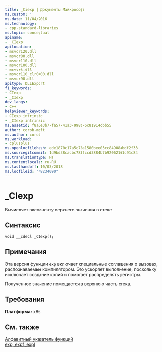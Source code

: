 ```yaml
---
title: _Ciexp | Документы Майкрософт
ms.custom: ''
ms.date: 11/04/2016
ms.technology:
- cpp-standard-libraries
ms.topic: conceptual
apiname:
- _CIexp
apilocation:
- msvcr120.dll
- msvcr80.dll
- msvcr110.dll
- msvcr100.dll
- msvcrt.dll
- msvcr110_clr0400.dll
- msvcr90.dll
apitype: DLLExport
f1_keywords:
- CIexp
- _CIexp
dev_langs:
- C++
helpviewer_keywords:
- CIexp intrinsic
- _CIexp intrinsic
ms.assetid: f8a3e3b7-fa57-41a3-9983-6c81914cbb55
author: corob-msft
ms.author: corob
ms.workload:
- cplusplus
ms.openlocfilehash: ede1870c17a5c78a1580bee03cc84908abdf2f33
ms.sourcegitcommit: 1d9bd38cacbc783fccd3884b7b92062161c91c84
ms.translationtype: HT
ms.contentlocale: ru-RU
ms.lasthandoff: 10/03/2018
ms.locfileid: "48234090"
---
```

# <a name="ciexp"></a>_CIexp

Вычисляет экспоненту верхнего значения в стеке.

## <a name="syntax"></a>Синтаксис

```
void __cdecl _CIexp();
```

## <a name="remarks"></a>Примечания

Эта версия функции `exp` включает специальные соглашения о вызовах, распознаваемые компилятором. Это ускоряет выполнение, поскольку исключает создание копий и помогает распределять регистры.

Полученное значение помещается в верхнюю часть стека.

## <a name="requirements"></a>Требования

**Платформа:** x86

## <a name="see-also"></a>См. также

[Алфавитный указатель функций](../c-runtime-library/reference/crt-alphabetical-function-reference.md)<br/>
[exp, expf, expl](../c-runtime-library/reference/exp-expf.md)
